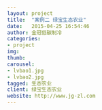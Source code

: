 ```yaml
---
layout: project
title:  "案例二 绿宝生态农业"
date:   2015-04-25 16:54:46
author: 金冠低碳制冷
categories:
- project
img: 
thumb: 
carousel:
- lvbao1.jpg
- lvbao2.jpg
tagged: 生态农业
client: 绿宝生态农业
website: http://www.jg-zl.com
---
```

